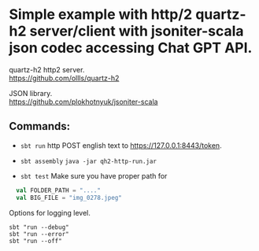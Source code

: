 # Simple example with http/2 quartz-h2 server/client with jsoniter-scala json codec accessing Chat GPT API.

quartz-h2 http2 server.<br>
https://github.com/ollls/quartz-h2

JSON library.<br>
https://github.com/plokhotnyuk/jsoniter-scala

## Commands:

- ```sbt run```
http POST english text to https://127.0.0.1:8443/token.

 - ```sbt assembly```
 ```java -jar qh2-http-run.jar```

 - ```sbt test```
Make sure you have proper path for
```scala
  val FOLDER_PATH = "...."
  val BIG_FILE = "img_0278.jpeg"
```
Options for logging level.
```
sbt "run --debug"
sbt "run --error"
sbt "run --off"
```

